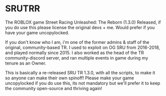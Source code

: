 # SRUTRR
The ROBLOX game Street Racing Unleashed: The Reborn (1.3.0) Released, if you do use this please license the original devs + me. Would prefer if you have your game uncopylocked.


If you don't know who I am, i'm one of the former admins & staff of the original, community-based TR.
I used to exploit on OG SRU from 2016-2018, and played normally since 2015. I also worked as the head of the TR community-discord server, and ran multiple events in game during my tenure as an Owner. 

This is basically a re-released SRU TR 1.3.0, with all the scripts, to make it so anyone can make their own spinoff!
Please make your game uncopylocked if you do use this, its not mandatory but we'll prefer it to keep the community open-source and thriving again!




